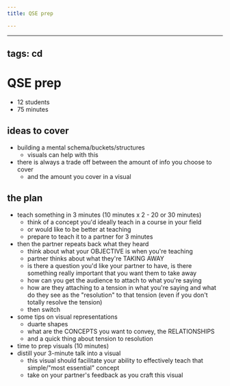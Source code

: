 ```yaml
---
title: QSE prep

---
```


---
tags: cd
---

# QSE prep
* 12 students
* 75 minutes

## ideas to cover
* building a mental schema/buckets/structures
    * visuals can help with this
* there is always a trade off between the amount of info you choose to cover
    * and the amount you cover in a visual

## the plan
* teach something in 3 minutes (10 minutes x 2 - 20 or 30 minutes)
    * think of a concept you'd ideally teach in a course in your field
    * or would like to be better at teaching
    * prepare to teach it to a partner for 3 minutes
* then the partner repeats back what they heard
    * think about what your OBJECTIVE is when you're teaching
    * partner thinks about what they're TAKING AWAY
    * is there a question you'd like your partner to have, is there something really important that you want them to take away
    * how can you get the audience to attach to what you're saying
    * how are they attaching to a tension in what you're saying and what do they see as the "resolution" to that tension (even if you don't totally resolve the tension)
    * then switch
* some tips on visual representations
    * duarte shapes
    * what are the CONCEPTS you want to convey, the RELATIONSHIPS
    * and a quick thing about tension to resolution
* time to prep visuals (10 minutes)
* distill your 3-minute talk into a visual
    * this visual should facilitate your ability to effectively teach that simple/"most essential" concept
    * take on your partner's feedback as you craft this visual